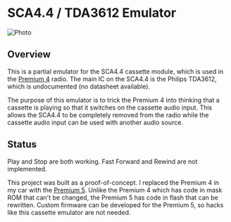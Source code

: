 # SCA4.4 / TDA3612 Emulator

![Photo](https://user-images.githubusercontent.com/52712/53686389-34a14780-3cdb-11e9-87e8-421329c67d35.jpg)

## Overview

This is a partial emulator for the SCA4.4 cassette module, which is used in the [Premium 4](../reverse_engineering/vw_premium_4_clarion) radio.  The main IC on the SCA4.4 is the Philips TDA3612, which is undocumented (no datasheet available).

The purpose of this emulator is to trick the Premium 4 into thinking that a cassette is playing so that it switches on the cassette audio input.  This allows the SCA4.4 to be completely removed from the radio while the cassette audio input can be used with another audio source.

## Status

Play and Stop are both working.  Fast Forward and Rewind are not implemented.  

This project was built as a proof-of-concept.  I replaced the Premium 4 in my car with the [Premium 5](../reverse_engineering/vw_premium_5_delco).  Unlike the Premium 4 which has code in mask ROM that can't be changed, the Premium 5 has code in flash that can be rewritten.  Custom firmware can be developed for the Premium 5, so hacks like this cassette emulator are not needed.
